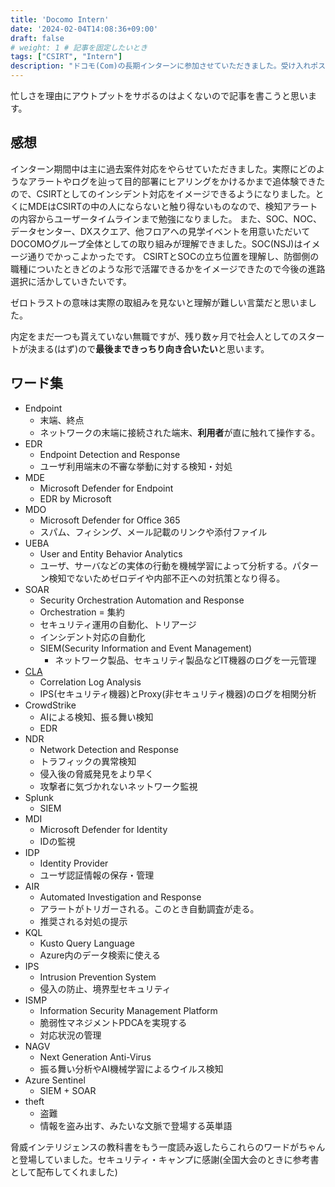 ```yaml
---
title: 'Docomo Intern'
date: '2024-02-04T14:08:36+09:00'
draft: false
# weight: 1 # 記事を固定したいとき
tags: ["CSIRT", "Intern"]
description: "ドコモ(Com)の長期インターンに参加させていただきました。受け入れポストはCSIRTでのサイバー攻撃への対応実践と高度化でした。感想や自分用のメモも兼ねて書いてみます。"
---
```


忙しさを理由にアウトプットをサボるのはよくないので記事を書こうと思います。

## 感想
インターン期間中は主に過去案件対応をやらせていただきました。実際にどのようなアラートやログを辿って目的部署にヒアリングをかけるかまで追体験できたので、CSIRTとしてのインシデント対応をイメージできるようになりました。とくにMDEはCSIRTの中の人にならないと触り得ないものなので、検知アラートの内容からユーザータイムラインまで勉強になりました。
また、SOC、NOC、 データセンター、DXスクエア、他フロアへの見学イベントを用意いただいてDOCOMOグループ全体としての取り組みが理解できました。SOC(NSJ)はイメージ通りでかっこよかったです。
CSIRTとSOCの立ち位置を理解し、防御側の職種についたときどのような形で活躍できるかをイメージできたので今後の進路選択に活かしていきたいです。

ゼロトラストの意味は実際の取組みを見ないと理解が難しい言葉だと思いました。

内定をまだ一つも貰えていない無職ですが、残り数ヶ月で社会人としてのスタートが決まる(はず)ので**最後まできっちり向き合いたい**と思います。

## ワード集

* Endpoint
  * 末端、終点
  * ネットワークの末端に接続された端末、**利用者**が直に触れて操作する。
* EDR
  * Endpoint Detection and Response
  * ユーザ利用端末の不審な挙動に対する検知・対処
* MDE
  * Microsoft Defender for Endpoint
  * EDR by Microsoft
* MDO
  * Microsoft Defender for Office 365
  * スパム、フィシング、メール記載のリンクや添付ファイル
* UEBA
  * User and Entity Behavior Analytics
  * ユーザ、サーバなどの実体の行動を機械学習によって分析する。パターン検知でないためゼロデイや内部不正への対抗策となり得る。
* SOAR
  * Security Orchestration Automation and Response
  * Orchestration = 集約
  * セキュリティ運用の自動化、トリアージ
  * インシデント対応の自動化
  * SIEM(Security Information and Event Management)
    * ネットワーク製品、セキュリティ製品などIT機器のログを一元管理
* [CLA](https://www.ntt.com/content/dam/nttcom/hq/jp/business/services/security/security-management/wideangle/pdf/11_NTTCom_CLA_160916.pdf)
  * Correlation Log Analysis
  * IPS(セキュリティ機器)とProxy(非セキュリティ機器)のログを相関分析
* CrowdStrike
  * AIによる検知、振る舞い検知
  * EDR
* NDR
  * Network Detection and Response
  * トラフィックの異常検知
  * 侵入後の脅威発見をより早く
  * 攻撃者に気づかれないネットワーク監視
* Splunk
  * SIEM
* MDI
  * Microsoft Defender for Identity
  * IDの監視
* IDP
  * Identity Provider
  * ユーザ認証情報の保存・管理
* AIR
  * Automated Investigation and Response
  * アラートがトリガーされる。このとき自動調査が走る。
  * 推奨される対処の提示
* KQL
  * Kusto Query Language
  * Azure内のデータ検索に使える
* IPS
  * Intrusion Prevention System
  * 侵入の防止、境界型セキュリティ
* ISMP
  * Information Security Management Platform
  * 脆弱性マネジメントPDCAを実現する
  * 対応状況の管理
* NAGV
  * Next Generation Anti-Virus
  * 振る舞い分析やAI機械学習によるウイルス検知
* Azure Sentinel
  * SIEM + SOAR
* theft
  * 盗難
  * 情報を盗み出す、みたいな文脈で登場する英単語


脅威インテリジェンスの教科書をもう一度読み返したらこれらのワードがちゃんと登場していました。セキュリティ・キャンプに感謝(全国大会のときに参考書として配布してくれました)
